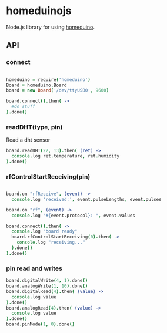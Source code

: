 homeduinojs
===========

Node.js library for using [homeduino](https://github.com/sweetpi/homeduino).

API
---

### connect

```CoffeeScript

homeduino = require('homeduino')
Board = homeduino.Board
board = new Board('/dev/ttyUSB0', 9600)

board.connect().then( ->
  #do stuff
).done()
```

### readDHT(type, pin)

Read a dht sensor

```CoffeeScript
board.readDHT(22, 13).then( (ret) -> 
  console.log ret.temperature, ret.humidity
).done()
```

### rfControlStartReceiving(pin)

```CoffeeScript

board.on "rfReceive", (event) -> 
  console.log 'received:', event.pulseLengths, event.pulses

board.on "rf", (event) -> 
  console.log "#{event.protocol}: ", event.values

board.connect().then( ->
  console.log "board ready"
  board.rfControlStartReceiving(0).then( ->
    console.log "receiving..."
  ).done()
).done()
```

### pin read and writes

```CoffeeScript
board.digitalWrite(4, 1).done()
board.analogWrite(1, 10).done()
board.digitalRead(4).then( (value) ->
  console.log value
).done()
board.analogRead(4).then( (value) ->
  console.log value
).done()
board.pinMode(1, 0).done()
```